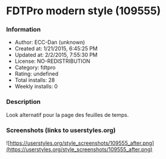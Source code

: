 # FDTPro modern style (109555)

### Information
- Author: ECC-Dan (unknown)
- Created at: 1/21/2015, 6:45:25 PM
- Updated at: 2/2/2015, 7:55:30 PM
- License: NO-REDISTRIBUTION
- Category: fdtpro
- Rating: undefined
- Total installs: 28
- Weekly installs: 0


### Description
Look alternatif pour la page des feuilles de temps.


### Screenshots (links to userstyles.org)
![https://userstyles.org/style_screenshots/109555_after.png](https://userstyles.org/style_screenshots/109555_after.png)



